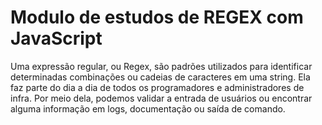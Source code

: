 # Modulo de estudos de REGEX com JavaScript

Uma expressão regular, ou Regex, são padrões utilizados para identificar determinadas combinações ou cadeias de caracteres em uma string. Ela faz parte do dia a dia de todos os programadores e administradores de infra. Por meio dela, podemos validar a entrada de usuários ou encontrar alguma informação em logs, documentação ou saída de comando.
